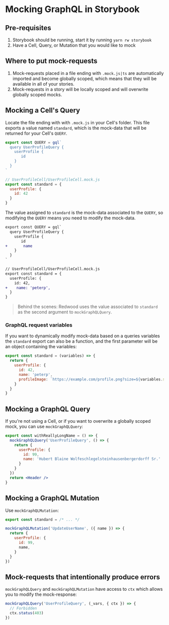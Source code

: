 # Mocking GraphQL in Storybook

## Pre-requisites

1. Storybook should be running, start it by running `yarn rw storybook`
2. Have a Cell, Query, or Mutation that you would like to mock

## Where to put mock-requests

1. Mock-requests placed in a file ending with `.mock.js|ts` are automatically imported and become globally scoped, which means that they will be available in all of your stories.
2. Mock-requests in a story will be locally scoped and will overwrite globally scoped mocks.

## Mocking a Cell's Query

Locate the file ending with with `.mock.js` in your Cell's folder. This file exports a value named `standard`, which is the mock-data that will be returned for your Cell's `QUERY`.
```jsx {4,5,6,12,13,14} title="UserProfileCell/UserProfileCell.js"
export const QUERY = gql`
  query UserProfileQuery {
    userProfile {
       id
    }
  }
`

// UserProfileCell/UserProfileCell.mock.js
export const standard = {
  userProfile: {
    id: 42
  }
}
```

The value assigned to `standard` is the mock-data associated to the `QUERY`, so modifying the `QUERY` means you need to modify the mock-data.
```diff title="UserProfileCell/UserProfileCell.js"
export const QUERY = gql`
  query UserProfileQuery {
    userProfile {
       id
+       name
    }
  }
`

// UserProfileCell/UserProfileCell.mock.js
export const standard = {
  userProfile: {
    id: 42,
+    name: 'peterp',
  }
}
```

> Behind the scenes: Redwood uses the value associated to `standard` as the second argument to `mockGraphQLQuery`.

### GraphQL request variables

If you want to dynamically modify mock-data based on a queries variables the `standard` export can also be a function, and the first parameter will be an object containing the variables:
```jsx {2,7} title="UserProfileCell/UserProfileCell.mock.js"
export const standard = (variables) => {
  return {
    userProfile: {
      id: 42,
      name: 'peterp',
      profileImage: `https://example.com/profile.png?size=${variables.size}`
    }
  }
}
```

## Mocking a GraphQL Query

If you're not using a Cell, or if you want to overwrite a globally scoped mock, you can use `mockGraphQLQuery`:

```jsx title="Header/Header.stories.js"
export const withReallyLongName = () => {
  mockGraphQLQuery('UserProfileQuery', () => {
    return {
      userProfile: {
        id: 99,
        name: 'Hubert Blaine Wolfeschlegelsteinhausenbergerdorff Sr.'
      }
    }
  })
  return <Header />
}
```

## Mocking a GraphQL Mutation

Use `mockGraphQLMutation`:

```jsx title="UserProfileCell/UserProfileCell.mock.js"
export const standard = /* ... */

mockGraphQLMutation('UpdateUserName', ({ name }) => {
  return {
    userProfile: {
      id: 99,
      name,
    }
  }
})
```

## Mock-requests that intentionally produce errors

`mockGraphQLQuery` and `mockGraphQLMutation` have access to `ctx` which allows you to modify the mock-response:

```jsx
mockGraphQLQuery('UserProfileQuery', (_vars, { ctx }) => {
  // Forbidden
  ctx.status(403)
})
```
